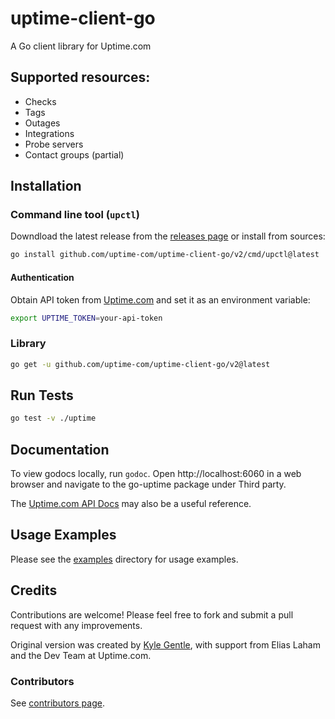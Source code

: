 # uptime-client-go

A Go client library for Uptime.com

## Supported resources:

* Checks
* Tags
* Outages
* Integrations
* Probe servers
* Contact groups (partial)

## Installation

### Command line tool (`upctl`)

Downdload the latest release from the [releases page](./releases) or install from sources:

```bash
go install github.com/uptime-com/uptime-client-go/v2/cmd/upctl@latest
```

#### Authentication

Obtain API token from [Uptime.com](https://uptime.com/api/tokens) and set it as an environment variable:

```bash
export UPTIME_TOKEN=your-api-token
```

### Library

```bash
go get -u github.com/uptime-com/uptime-client-go/v2@latest
```

## Run Tests

```bash
go test -v ./uptime
```

## Documentation

To view godocs locally, run `godoc`. Open http://localhost:6060 in a web browser and navigate to the go-uptime package
under Third party.

The [Uptime.com API Docs](https://uptime.com/api/v1/docs/) may also be a useful reference.

## Usage Examples

Please see the [examples](./examples) directory for usage examples.

## Credits

Contributions are welcome! Please feel free to fork and submit a pull request with any improvements.

Original version was created by [Kyle Gentle](https://github.com/kylegentle), with support from Elias Laham and the
Dev Team at Uptime.com.

### Contributors

See [contributors page](./graphs/contributors).
